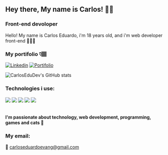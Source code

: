 ## Hey there, My name is Carlos! 👋🏽

### Front-end devoloper
Hello! My name is Carlos Eduardo, i'm 18 years old, and i'm web developer front-end 🙋🏽‍♂️

### My portifolio 👇🏽

[![Linkedin](https://img.shields.io/badge/LinkedIn-0077B5?style=for-the-badge&logo=linkedin&logoColor=white)](https://www.linkedin.com/in/carlos-eduardo-310a5a255/)
[![Portifolio](https://img.shields.io/badge/website-000000?style=for-the-badge&logo=About.me&logoColor=white)](https://carlosedudev.github.io/Portifolio-Carlos/)

![CarlosEduDev's GitHub stats](https://github-readme-stats.vercel.app/api?username=CarlosEduDev&show_icons=true&theme=tokyonight)

### Technologies i use:

<div style='display: inline_block'>
<img align='center' src='https://img.shields.io/badge/HTML5-E34F26?style=for-the-badge&logo=html5&logoColor=white'>
<img align='center' src='https://img.shields.io/badge/CSS3-1572B6?style=for-the-badge&logo=css3&logoColor=white'>
<img align='center' src='https://img.shields.io/badge/JavaScript-323330?style=for-the-badge&logo=javascript&logoColor=F7DF1E'>
<img align='center' src='https://img.shields.io/badge/TypeScript-007ACC?style=for-the-badge&logo=typescript&logoColor=white'>
<img align='center' src='https://img.shields.io/badge/React-20232A?style=for-the-badge&logo=react&logoColor=61DAFB'>
</div>
<br/>

#### I'm passionate about technology, web development, programming, games and cats 💖

### My email:
📧 carloseduardoevang@gmail.com
